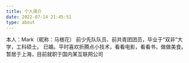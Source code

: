 ```yaml
---
title: 个人简介
date: 2022-07-14 21:45:51
type: about
---
```


本人：Mark（昵称：马根花）
前少先队队员、前共青团团员，毕业于“双非”大学，工科硕士。
已婚。平时喜欢折腾点小技术，看看电影，看看书，做做美食。
暂居于上海，目前就职于国内某互联网公司
